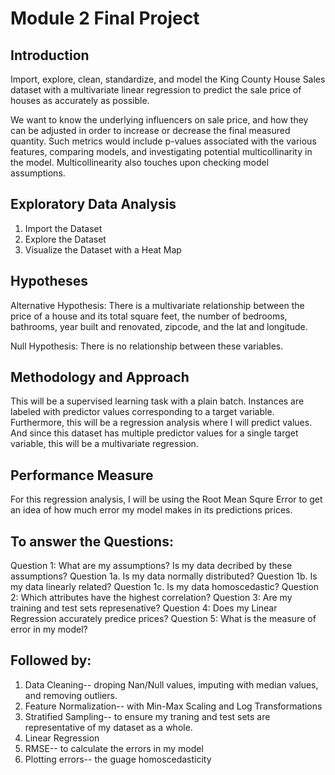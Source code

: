
# Module 2 Final Project


## Introduction

Import, explore, clean, standardize, and model the King County House Sales dataset with a multivariate linear regression to predict the sale price of houses as accurately as possible.

We want to know the underlying influencers on sale price, and how they can be adjusted in order to increase or decrease the final measured quantity. Such metrics would include p-values associated with the various features, comparing models, and investigating potential multicollinarity in the model. Multicollinearity also touches upon checking model assumptions.

## Exploratory Data Analysis
1. Import the Dataset
2. Explore the Dataset
3. Visualize the Dataset with a Heat Map

## Hypotheses
Alternative Hypothesis:
There is a multivariate relationship between the price of a house and its total square feet, the number of bedrooms, bathrooms, year built and renovated, zipcode, and the lat and longitude.

Null Hypothesis:
There is no relationship between these variables.

## Methodology and Approach 
This will be a supervised learning task with a plain batch. Instances are labeled with predictor values corresponding to a target variable. Furthermore, this will be a regression analysis where I will predict values. And since this dataset has multiple predictor values for a single target variable, this will be a multivariate regression.

## Performance Measure
For this regression analysis, I will be using the Root Mean Squre Error to get an idea of how much error my model makes in its predictions prices.

## To answer the Questions:
Question 1: What are my assumptions? Is my data decribed by these assumptions?
Question 1a. Is my data normally distributed?
Question 1b. Is my data linearly related?
Question 1c. Is my data homoscedastic?
Question 2: Which attributes have the highest correlation?
Question 3: Are my training and test sets represenative?
Question 4: Does my Linear Regression accurately predice prices?
Question 5: What is the measure of error in my model?

## Followed by:
1. Data Cleaning-- droping Nan/Null values, imputing with median values, and removing outliers.
2. Feature Normalization-- with Min-Max Scaling and Log Transformations
3. Stratified Sampling-- to ensure my traning and test sets are representative of my dataset as a whole.
4. Linear Regression
5. RMSE-- to calculate the errors in my model
6. Plotting errors-- the guage homoscedasticity
